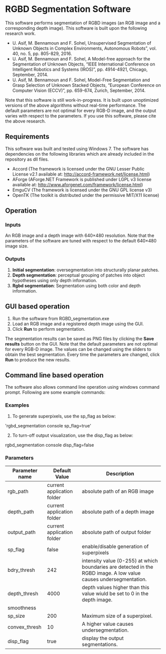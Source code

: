 # RGBD Segmentation Software
This software performs segmentation of RGBD images (an RGB image and a corresponding depth image). This software is built upon the following research work.

- U. Asif, M. Bennamoun and F. Sohel, Unsupervised Segmentation of Unknown Objects in Complex Environments, Autonomous Robots”, vol. 40, no. 5, pp. 805-829, 2016.
- U. Asif, M. Bennamoun and F. Sohel, A Model-free approach for the Segmentation of Unknown Objects, “IEEE International Conference on Intelligent Robotics and Systems (IROS)”, pp. 4914-4921, Chicago, September, 2014.
- U. Asif, M. Bennamoun and F. Sohel, Model-Free Segmentation and Grasp Selection of Unknown Stacked Objects, “European Conference on Computer Vision (ECCV)”, pp. 659-674, Zurich, September, 2014.

Note that this software is still work-in-progress. It is built upon unoptimized versions of the above algorithms without real-time performance. The default parameters are not optimal for every RGB-D image, and the output varies with respect to the parameters. If you use this software, please cite the above research.

## Requirements

This software was built and tested using Windows 7. The software has dependencies on the following libraries which are already included in the repository as dll files.

- Accord (The framework is licensed under the GNU Lesser Public License v2.1 available at: http://accord-framework.net/license.html)
- AForge (AForge.NET Framework is published under LGPL v3 license available at: http://www.aforgenet.com/framework/license.html)
- EmguCV (The framework is licensed under the GNU GPL license v3)
- OpenTK (The toolkit is distributed under the permissive MIT/X11 license)

## Operation
### Inputs
An RGB image and a depth image with 640×480 resolution.
Note that the parameters of the software are tuned with respect to the default 640×480 image size.
### Outputs
1. **Initial segmentation**: oversegmentation into structurally planar patches.
2. **Depth segmentation**: perceptual grouping of patches into object hypotheses using only depth information.
3. **Rgbd segmentation**: Segmentation using both color and depth information.
## GUI based operation

1. Run the software from RGBD_segmentation.exe
2. Load an RGB image and a registered depth image using the GUI.
3. Click **Run** to perform segmentation.

The segmentation results can be saved as PNG files by clicking the **Save results** button on the GUI. Note that the default parameters are not optimal for every RGB-D image. The values can be changed using the sliders to obtain the best segmentation. Every time the parameters are changed, click **Run** to produce the new results.

## Command line based operation
The software also allows command line operation using windows command prompt. Following are some example commands:
### Examples
1. To generate superpixels, use the sp_flag as below:

'rgbd_segmentation console sp_flag=true'

2. To turn-off output visualization, use the disp_flag as below:

rgbd_segmentation console disp_flag=false

### Parameters
| Parameter name                    | Default Value 	| Description                                                       	|
|-----------------------------------|----------------|--------------------------------------------------------------------	|
| rgb_path      	                  | current application folder      | absolute path of an RGB image                      	|
| depth_path      	                | current application folder      | absolute path of a depth image                      |
| output_path      	                | current application folder      | absolute path of output folder                      |
| sp_flag      	                    | false                           | enable/disable generation of superpixels           	|
| bdry_thresh      	                | 242                             | intensity value (0-255) at which boundaries are detected in the RGBD image. A low value causes undersegmentation.                    	|
| depth_thresh      	              | 4000                            | depth values higher than this value wiuld be set to 0 in the depth image.                    	|
| smoothness|                       |                                 |
|sp_size                            |200                              | Maximum size of a superpixel.
|convex_thresh                      |   10                            | A higher value causes undersegmentation.
|disp_flag                          |true                             |display the output segmentations.



